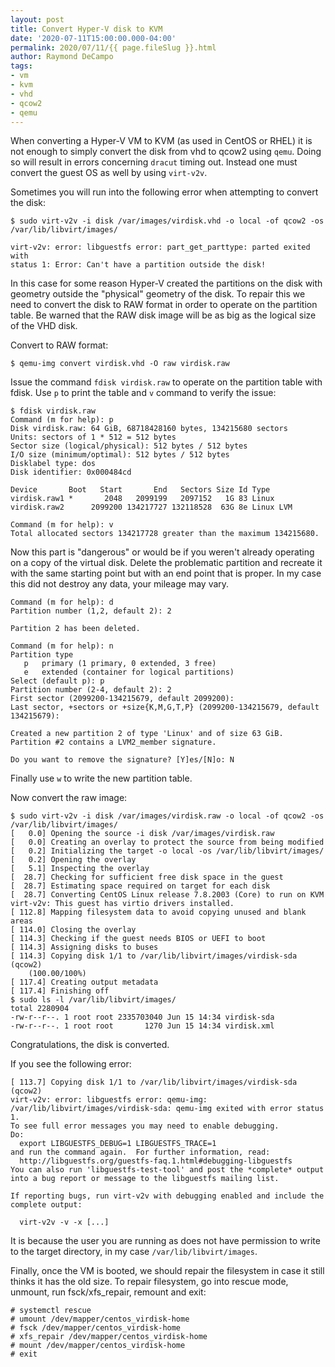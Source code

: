 ```yaml
---
layout: post
title: Convert Hyper-V disk to KVM
date: '2020-07-11T15:00:00.000-04:00'
permalink: 2020/07/11/{{ page.fileSlug }}.html
author: Raymond DeCampo
tags:
- vm
- kvm
- vhd
- qcow2
- qemu
---
```


When converting a Hyper-V VM to KVM (as used in CentOS or RHEL) it is not enough
to simply convert the disk from vhd to qcow2 using `qemu`.  Doing so will result
in errors concerning `dracut` timing out.  Instead one must convert the guest OS
as well by using `virt-v2v`.
<!-- excerpt -->

Sometimes you will run into the following error when attempting to convert the
disk:

```shell
$ sudo virt-v2v -i disk /var/images/virdisk.vhd -o local -of qcow2 -os /var/lib/libvirt/images/

virt-v2v: error: libguestfs error: part_get_parttype: parted exited with
status 1: Error: Can't have a partition outside the disk!
```

In this case for some reason Hyper-V created the partitions on the disk with
geometry outside the "physical" geometry of the disk.  To repair this we need
to convert the disk to RAW format in order to operate on the partition table.
Be warned that the RAW disk image will be as big as the logical size of the
VHD disk.

Convert to RAW format:

```shell
$ qemu-img convert virdisk.vhd -O raw virdisk.raw
```

Issue the command `fdisk virdisk.raw` to operate on the partition table
with fdisk.  Use `p` to print the table and `v` command to verify the issue:

```shell
$ fdisk virdisk.raw
Command (m for help): p
Disk virdisk.raw: 64 GiB, 68718428160 bytes, 134215680 sectors
Units: sectors of 1 * 512 = 512 bytes
Sector size (logical/physical): 512 bytes / 512 bytes
I/O size (minimum/optimal): 512 bytes / 512 bytes
Disklabel type: dos
Disk identifier: 0x000484cd

Device       Boot   Start       End   Sectors Size Id Type
virdisk.raw1 *       2048   2099199   2097152   1G 83 Linux
virdisk.raw2      2099200 134217727 132118528  63G 8e Linux LVM

Command (m for help): v
Total allocated sectors 134217728 greater than the maximum 134215680.
```

Now this part is "dangerous" or would be if you weren't already operating on a
copy of the virtual disk.  Delete the problematic partition and recreate it with
the same starting point but with an end point that is proper.  In my case this
did not destroy any data, your mileage may vary.

```shell
Command (m for help): d
Partition number (1,2, default 2): 2

Partition 2 has been deleted.

Command (m for help): n
Partition type
   p   primary (1 primary, 0 extended, 3 free)
   e   extended (container for logical partitions)
Select (default p): p
Partition number (2-4, default 2): 2
First sector (2099200-134215679, default 2099200):
Last sector, +sectors or +size{K,M,G,T,P} (2099200-134215679, default 134215679):

Created a new partition 2 of type 'Linux' and of size 63 GiB.
Partition #2 contains a LVM2_member signature.

Do you want to remove the signature? [Y]es/[N]o: N
```

Finally use `w` to write the new partition table.

Now convert the raw image:

```shell
$ sudo virt-v2v -i disk /var/images/virdisk.raw -o local -of qcow2 -os /var/lib/libvirt/images/
[   0.0] Opening the source -i disk /var/images/virdisk.raw
[   0.0] Creating an overlay to protect the source from being modified
[   0.2] Initializing the target -o local -os /var/lib/libvirt/images/
[   0.2] Opening the overlay
[   5.1] Inspecting the overlay
[  28.7] Checking for sufficient free disk space in the guest
[  28.7] Estimating space required on target for each disk
[  28.7] Converting CentOS Linux release 7.8.2003 (Core) to run on KVM
virt-v2v: This guest has virtio drivers installed.
[ 112.8] Mapping filesystem data to avoid copying unused and blank areas
[ 114.0] Closing the overlay
[ 114.3] Checking if the guest needs BIOS or UEFI to boot
[ 114.3] Assigning disks to buses
[ 114.3] Copying disk 1/1 to /var/lib/libvirt/images/virdisk-sda (qcow2)
    (100.00/100%)
[ 117.4] Creating output metadata
[ 117.4] Finishing off
$ sudo ls -l /var/lib/libvirt/images/
total 2280904
-rw-r--r--. 1 root root 2335703040 Jun 15 14:34 virdisk-sda
-rw-r--r--. 1 root root       1270 Jun 15 14:34 virdisk.xml
```

Congratulations, the disk is converted.

If you see the following error:

```shell
[ 113.7] Copying disk 1/1 to /var/lib/libvirt/images/virdisk-sda (qcow2)
virt-v2v: error: libguestfs error: qemu-img:
/var/lib/libvirt/images/virdisk-sda: qemu-img exited with error status 1.
To see full error messages you may need to enable debugging.
Do:
  export LIBGUESTFS_DEBUG=1 LIBGUESTFS_TRACE=1
and run the command again.  For further information, read:
  http://libguestfs.org/guestfs-faq.1.html#debugging-libguestfs
You can also run 'libguestfs-test-tool' and post the *complete* output
into a bug report or message to the libguestfs mailing list.

If reporting bugs, run virt-v2v with debugging enabled and include the
complete output:

  virt-v2v -v -x [...]
```

It is because the user you are running as does not have permission to write to
the target directory, in my case `/var/lib/libvirt/images`.

Finally, once the VM is booted, we should repair the filesystem in case it still
thinks it has the old size.  To repair filesystem, go into rescue mode, unmount,
run fsck/xfs_repair, remount and exit:

```console
# systemctl rescue
# umount /dev/mapper/centos_virdisk-home
# fsck /dev/mapper/centos_virdisk-home
# xfs_repair /dev/mapper/centos_virdisk-home
# mount /dev/mapper/centos_virdisk-home
# exit
```
